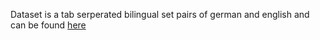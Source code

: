 Dataset is a tab serperated bilingual set pairs of german and english and can be found [here](http://www.manythings.org/bilingual/) 
